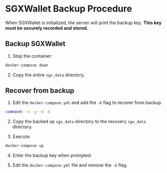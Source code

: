 <!-- SPDX-License-Identifier: (AGPL-3.0-only OR CC-BY-4.0) -->

# SGXWallet Backup Procedure

When SGXWallet is initialized, the server will print the backup key. 
**This key must be securely recorded and stored.**

## Backup SGXWallet

1.  Stop the container:

```bash
docker-compose down
```

2.  Copy the entire `sgx_data` directory.

## Recover from backup

1.  Edit the `docker-compose.yml` and add the `-b` flag to recover from backup.

```yaml
command: -s -y -d -b
```

2.  Copy the backed up `sgx_data` directory to the recovery `sgx_data` directory.

3.  Execute:

```bash
docker-compose up
```

4.  Enter the backup key when prompted.

5.  Edit the `docker-compose.yml` file and remove the `-b` flag.
